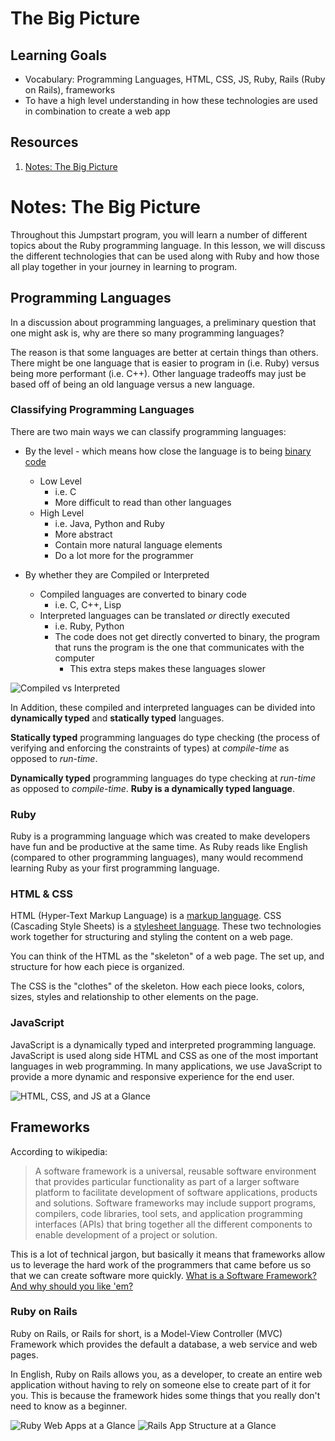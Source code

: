 # The Big Picture

## Learning Goals
- Vocabulary: Programming Languages, HTML, CSS, JS, Ruby, Rails (Ruby on Rails), frameworks
- To have a high level understanding in how these technologies are used in combination to create a web app

## Resources
1. [Notes: The Big Picture](notes/big-picture.md)


# Notes: The Big Picture
Throughout this Jumpstart program, you will learn a number of different topics about the Ruby programming language. In this lesson, we will discuss the different technologies that can be used along with Ruby and how those all play together in your journey in learning to program.

## Programming Languages
In a discussion about programming languages, a preliminary question that one might ask is, why are there so many programming languages?

The reason is that some languages are better at certain things than others. There might be one language that is easier to program in (i.e. Ruby) versus being more performant (i.e. C++). Other language tradeoffs may just be based off of being an old language versus a new language.

### Classifying Programming Languages
There are two main ways we can classify programming languages:
- By the level - which means how close the language is to being [binary code](https://en.wikipedia.org/wiki/Binary_code)
  - Low Level
    - i.e. C
    - More difficult to read than other languages
  - High Level
    - i.e. Java, Python and Ruby
    - More abstract
    - Contain more natural language elements
    - Do a lot more for the programmer

- By whether they are Compiled or Interpreted
  - Compiled languages are converted to binary code
    - i.e. C, C++, Lisp
  - Interpreted languages can be translated _or_ directly executed
    - i.e. Ruby, Python
    - The code does not get directly converted to binary, the program that runs the program is the one that communicates with the computer
      - This extra steps makes these languages slower

![Compiled vs Interpreted](../images/compiled-interpreted.png)

In Addition, these compiled and interpreted languages can be divided into **dynamically typed** and **statically typed** languages.

**Statically typed** programming languages do type checking (the process of verifying and enforcing the constraints of types) at _compile-time_ as opposed to _run-time_.

**Dynamically typed** programming languages do type checking at _run-time_ as opposed to _compile-time_. **Ruby is a dynamically typed language**.

### Ruby
Ruby is a programming language which was created to make developers have fun and be productive at the same time. As Ruby reads like English (compared to other programming languages), many would recommend learning Ruby as your first programming language.

### HTML & CSS
HTML (Hyper-Text Markup Language) is a [markup language](https://en.wikipedia.org/wiki/Markup_language). CSS (Cascading Style Sheets) is a [stylesheet language](https://en.wikipedia.org/wiki/Style_sheet_language). These two technologies work together for structuring and styling the content on a web page.

You can think of the HTML as the "skeleton" of a web page. The set up, and structure for how each piece is organized.

The CSS is the "clothes" of the skeleton. How each piece looks, colors, sizes, styles and relationship to other elements on the page.

### JavaScript
JavaScript is a dynamically typed and interpreted programming language. JavaScript is used along side HTML and CSS as one of the most important languages in web programming. In many applications, we use JavaScript to provide a more dynamic and responsive experience for the end user.

![HTML, CSS, and JS at a Glance](../images/html-css-js.jpg)

## Frameworks
According to wikipedia:
  > A software framework is a universal, reusable software environment that provides particular functionality as part of a larger software platform to facilitate development of software applications, products and solutions. Software frameworks may include support programs, compilers, code libraries, tool sets, and application programming interfaces (APIs) that bring together all the different components to enable development of a project or solution.

This is a lot of technical jargon, but basically it means that frameworks allow us to leverage the hard work of the programmers that came before us so that we can create software more quickly. [What is a Software Framework? And why should you like 'em?](http://info.cimetrix.com/blog/bid/22339/What-is-a-Software-Framework-And-why-should-you-like-em)

### Ruby on Rails
Ruby on Rails, or Rails for short, is a Model-View Controller (MVC) Framework which provides the default a database, a web service and web pages.

In English, Ruby on Rails allows you, as a developer, to create an entire web application without having to rely on someone else to create part of it for you. This is because the framework hides some things that you really don't need to know as a beginner.

![Ruby Web Apps at a Glance](../images/rails.png)
![Rails App Structure at a Glance](../images/rails-structure.jpg)
